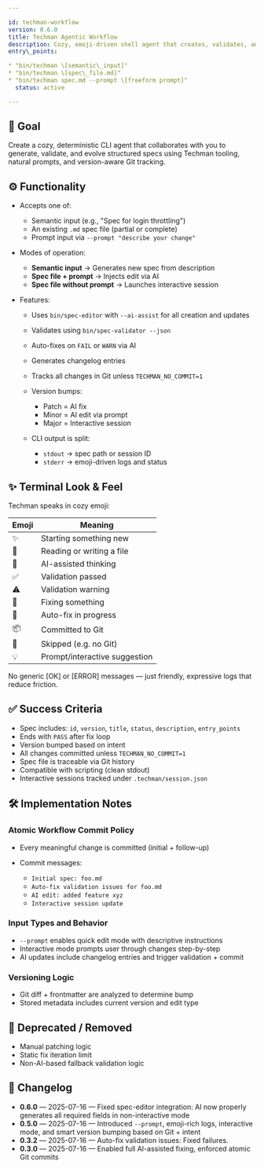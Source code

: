 ```yaml
---

id: techman-workflow
version: 0.6.0
title: Techman Agentic Workflow
description: Cozy, emoji-driven shell agent that creates, validates, and evolves structured specs using AI, Git, and natural prompts
entry\_points:

* "bin/techman \[semantic\_input]"
* "bin/techman \[spec\_file.md]"
* "bin/techman spec.md --prompt \[freeform prompt]"
  status: active

---
```


## 🧠 Goal

Create a cozy, deterministic CLI agent that collaborates with you to generate, validate, and evolve structured specs using Techman tooling, natural prompts, and version-aware Git tracking.

## ⚙️ Functionality

* Accepts one of:

  * Semantic input (e.g., "Spec for login throttling")
  * An existing `.md` spec file (partial or complete)
  * Prompt input via `--prompt "describe your change"`

* Modes of operation:

  * **Semantic input** → Generates new spec from description
  * **Spec file + prompt** → Injects edit via AI
  * **Spec file without prompt** → Launches interactive session

* Features:

  * Uses `bin/spec-editor` with `--ai-assist` for all creation and updates
  * Validates using `bin/spec-validator --json`
  * Auto-fixes on `FAIL` or `WARN` via AI
  * Generates changelog entries
  * Tracks all changes in Git unless `TECHMAN_NO_COMMIT=1`
  * Version bumps:

    * Patch = AI fix
    * Minor = AI edit via prompt
    * Major = Interactive session
  * CLI output is split:

    * `stdout` → spec path or session ID
    * `stderr` → emoji-driven logs and status

## ✨ Terminal Look & Feel

Techman speaks in cozy emoji:

| Emoji | Meaning                       |
| ----- | ----------------------------- |
| ✨     | Starting something new        |
| 📄    | Reading or writing a file     |
| 🧠    | AI-assisted thinking          |
| ✅     | Validation passed             |
| ⚠️    | Validation warning            |
| 🐛    | Fixing something              |
| 🔁    | Auto-fix in progress          |
| 📦    | Committed to Git              |
| 🚫    | Skipped (e.g. no Git)         |
| 💡    | Prompt/interactive suggestion |

No generic \[OK] or \[ERROR] messages — just friendly, expressive logs that reduce friction.

## ✅ Success Criteria

* Spec includes: `id`, `version`, `title`, `status`, `description`, `entry_points`
* Ends with `PASS` after fix loop
* Version bumped based on intent
* All changes committed unless `TECHMAN_NO_COMMIT=1`
* Spec file is traceable via Git history
* Compatible with scripting (clean stdout)
* Interactive sessions tracked under `.techman/session.json`

## 🛠️ Implementation Notes

### Atomic Workflow Commit Policy

* Every meaningful change is committed (initial + follow-up)
* Commit messages:

  * `Initial spec: foo.md`
  * `Auto-fix validation issues for foo.md`
  * `AI edit: added feature xyz`
  * `Interactive session update`

### Input Types and Behavior

* `--prompt` enables quick edit mode with descriptive instructions
* Interactive mode prompts user through changes step-by-step
* AI updates include changelog entries and trigger validation + commit

### Versioning Logic

* Git diff + frontmatter are analyzed to determine bump
* Stored metadata includes current version and edit type

## 🚫 Deprecated / Removed

* Manual patching logic
* Static fix iteration limit
* Non-AI-based fallback validation logic

## 🔁 Changelog

* **0.6.0** — 2025-07-16 — Fixed spec-editor integration: AI now properly generates all required fields in non-interactive mode
* **0.5.0** — 2025-07-16 — Introduced `--prompt`, emoji-rich logs, interactive mode, and smart version bumping based on Git + intent
* **0.3.2** — 2025-07-16 — Auto-fix validation issues: Fixed failures.
* **0.3.0** — 2025-07-16 — Enabled full AI-assisted fixing, enforced atomic Git commits
